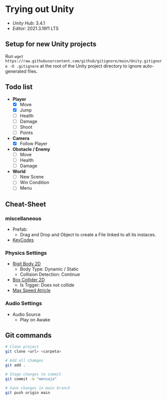 # Trying out Unity
- *Unity Hub*: 3.4.1
- *Editor*: 2021.3.16f1 LTS

## Setup for new Unity projects
Run `wget https://raw.githubusercontent.com/github/gitignore/main/Unity.gitignore -O .gitignore` at the root of the Unity project directory to ignore auto-generated files.

## Todo list
- **Player**
    - [X] Move
    - [X] Jump
    - [ ] Health
    - [ ] Damage
    - [ ] Shoot
    - [ ] Points
- **Camera**
    - [X] Follow Player
- **Obstacle / Enemy**
    - [ ] Move
    - [ ] Health
    - [ ] Damage
- **World**
    - [ ] New Scene
    - [ ] Win Condition
    - [ ] Menu

## Cheat-Sheet
### miscellaneous
- Prefab:
    - Drag and Drop and Object to create a File linked to all its instaces.
- [KeyCodes](https://docs.unity3d.com/2022.2/Documentation/ScriptReference/KeyCode.html)

### Physics Settings
- [Rigit Body 2D](https://docs.unity3d.com/2022.2/Documentation/ScriptReference/KeyCode.html)
    - Body Type: Dynamic / Static
    - Collision Detection: Continue
- [Box Collider 2D](https://docs.unity3d.com/2022.2/Documentation/ScriptReference/BoxCollider2D.html)
    - Is Trgger: Does not collide
- [Max Speed Atricle](https://forum.unity.com/threads/add-force-with-limits.631552/)

### Audio Settings
- Audio Source
    - Play on Awake

## Git commands

```bash
# Clone project
git clone <url> <carpeta>

# Add all chamges
git add .

# Stage changes to commit
git commit -m "mensaje"

# Save changes in main branch
git push origin main
```
